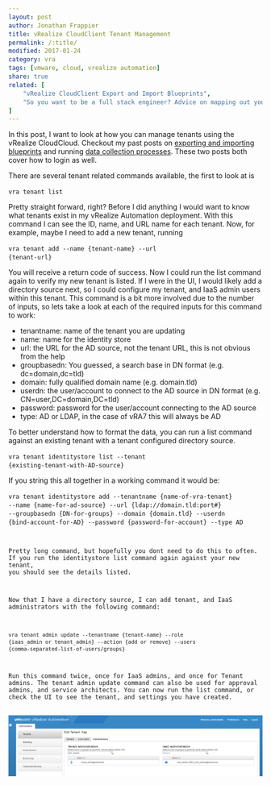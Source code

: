 ```yaml
---
layout: post
author: Jonathan Frappier
title: vRealize CloudClient Tenant Management
permalink: /:title/
modified: 2017-01-24
category: vra
tags: [vmware, cloud, vrealize automation]
share: true
related: [
    "vRealize CloudClient Export and Import Blueprints",
	"So you want to be a full stack engineer? Advice on mapping out your career." 
]
---
```

In this post, I want to look at how you can manage tenants using the vRealize CloudCloud. Checkout my past posts on [exporting and importing blueprints](http://jfrap.com/vrealize-cloud-client-export-import-blueprints/) and running [data collection processes](http://jfrap.com/vrealize-cloud-client-data-collection/). These two posts both cover how to login as well.

There are several tenant related commands available, the first to look at is

<code>vra tenant list</code>

Pretty straight forward, right? Before I did anything I would want to know what tenants exist in my vRealize Automation deployment. With this command I can see the ID, name, and URL name for each tenant. Now, for example, maybe I need to add a new tenant, running

<code>vra tenant add --name {tenant-name} --url {tenant-url}</code>

You will receive a return code of success. Now I could run the list command again to verify my new tenant is listed. If I were in the UI, I would likely add a directory source next, so I could configure my tenant, and IaaS admin users within this tenant. This command is a bit more involved due to the number of inputs, so lets take a look at each of the required inputs for this command to work:

- tenantname: name of the tenant you are updating
- name: name for the identity store
- url: the URL for the AD source, not the tenant URL, this is not obvious from the help
- groupbasedn: You guessed, a search base in DN format (e.g. dc=domain,dc=tld)
- domain: fully qualified domain name (e.g. domain.tld)
- userdn: the user/account to connect to the AD source in DN format (e.g. CN=user,DC=domain,DC=tld)
- password: password for the user/account connecting to the AD source
- type: AD or LDAP, in the case of vRA7 this will always be AD

To better understand how to format the data, you can run a list command against an existing tenant with a tenant configured directory source.

<code>vra tenant identitystore list --tenant {existing-tenant-with-AD-source}</code>

If you string this all together in a working command it would be:

<code>vra tenant identitystore add --tenantname {name-of-vra-tenant} --name {name-for-ad-source} --url {ldap://domain.tld:port#} --groupbasedn {DN-for-groups} --domain {domain.tld} --userdn {bind-account-for-AD} --password {password-for-account} --type AD

Pretty long command, but hopefully you dont need to do this to often. If you run the identitystore list command again against your new tenant, you should see the details listed.

Now that I have a directory source, I can add tenant, and IaaS administrators with the following command:

<code>vra tenant admin update --tenantname {tenant-name} --role {iaas_admin or tenant_admin} --action {add or remove} --users {comma-separated-list-of-users/groups}</code>

Run this command twice, once for IaaS admins, and once for Tenant admins. The tenant admin update command can also be used for approval admins, and service architects. You can now run the list command, or check the UI to see the tenant, and settings you have created.

<img src="/images/fulls/vra-cloudclient-new-tenant.png" class="fit image">

